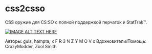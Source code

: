 # css2csso

CSS оружие для CS:SO с полной поддержкой перчаток и StatTrak™.

[![IMAGE ALT TEXT HERE](https://img.youtube.com/vi/bVQAJi9_6Rg/0.jpg)](https://www.youtube.com/watch?v=bVQAJi9_6Rg)

Авторы: guls, hampta, x F R 3 N Z Y M O V x
Вдохновители/Помощь: CrazyModder, Zool Smith
